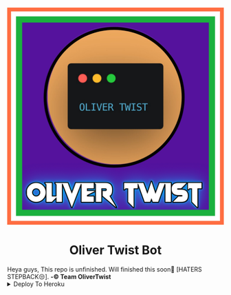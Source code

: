 <p align="center">
  <img src="assets/OliverTwistLoGo.jpg" alt="Oliver Twist Logo">
</p>
<h1 align="center">
  <b>Oliver Twist Bot</b>
</h1>
Heya guys,
  This repo is unfinished. Will finished this soon🤗 [HATERS STEPBACK😒].
        <b> -© Team OliverTwist</b>
<details><summary>Deploy To Heroku</summary>
<p>
<br>
<a href="https://heroku.com/deploy?template=https://github.com/TeamOliver/OliverTwist">
  <img src="https://www.herokucdn.com/deploy/button.svg" alt="Deploy">
</a>
</p>
</details>
